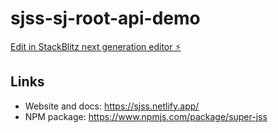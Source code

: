 # sjss-sj-root-api-demo

[Edit in StackBlitz next generation editor ⚡️](https://stackblitz.com/~/github.com/rsantoyo-dev/sjss-sj-root-api-demo)

## Links

- Website and docs: https://sjss.netlify.app/
- NPM package: https://www.npmjs.com/package/super-jss
